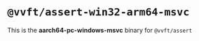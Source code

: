 # `@vvft/assert-win32-arm64-msvc`

This is the **aarch64-pc-windows-msvc** binary for `@vvft/assert`
